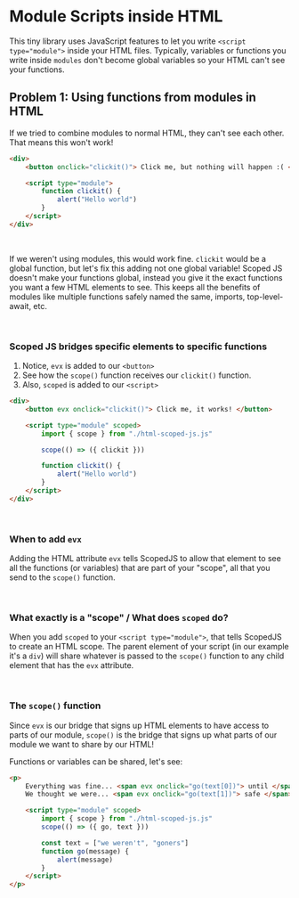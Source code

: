 # Module Scripts inside HTML
This tiny library uses JavaScript features to let you write `<script type="module">` inside your HTML files. 
Typically, variables or functions you write inside `modules` don't become global variables so your HTML can't 
see your functions. 
  
## Problem 1: Using functions from modules in HTML
  
If we tried to combine modules to normal HTML, they can't see each other. That means this won't work!
```html
<div>
    <button onclick="clickit()"> Click me, but nothing will happen :( </button>

    <script type="module">
        function clickit() {
            alert("Hello world")
        }
    </script>
</div>
```
  
<br>  
  
If we weren't using modules, this would work fine. `clickit` would be a global function, but let's fix this adding not one global variable! 
Scoped JS doesn't make your functions global, instead you give it the exact functions you want a few HTML elements to see. 
This keeps all the benefits of modules like multiple functions safely named the same, imports, top-level-await, etc.  
  
<br>  
  
### Scoped JS bridges specific elements to specific functions  
1. Notice, `evx` is added to our `<button>`
2. See how the `scope()` function receives our `clickit()` function.
3. Also, `scoped` is added to our `<script>`
```html
<div>
    <button evx onclick="clickit()"> Click me, it works! </button>

    <script type="module" scoped>
        import { scope } from "./html-scoped-js.js"

        scope(() => ({ clickit }))

        function clickit() {
            alert("Hello world")
        }
    </script>
</div>
```
  
<br>  
  
### When to add `evx`
Adding the HTML attribute `evx` tells ScopedJS to allow that element to see all the functions (or variables) 
that are part of your "scope", all that you send to the `scope()` function.
  
<br>  
  
### What exactly is a "scope" / What does `scoped` do?
When you add `scoped` to your `<script type="module">`, that tells ScopedJS to create an HTML scope. 
The parent element of your script (in our example it's a `div`) will share whatever is passed to the `scope()` 
function to any child element that has the `evx` attribute.
  
<br>  
  
### The `scope()` function
Since `evx` is our bridge that signs up HTML elements to have access to parts of our module, `scope()` is the 
bridge that signs up what parts of our module we want to share by our HTML! 
  
Functions or variables can be shared, let's see:
```html
<p>
    Everything was fine... <span evx onclick="go(text[0])"> until </span> <br>
    We thought we were... <span evx onclick="go(text[1])"> safe </span>

    <script type="module" scoped>
        import { scope } from "./html-scoped-js.js"
        scope(() => ({ go, text }))

        const text = ["we weren't", "goners"]
        function go(message) {
            alert(message)
        }
    </script>
</p>
```
  
<br>  
  
